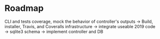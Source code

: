 # Roadmap

CLI and tests coverage, mock the behavior of controller's outputs -> Build, installer, Travis, and Coveralls infrastructure -> integrate useable 2019 code -> sqlite3 schema -> implement controller and DB
